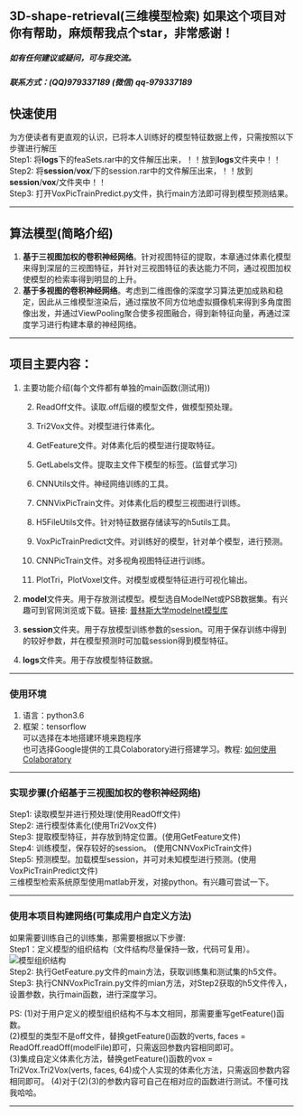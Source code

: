 3D-shape-retrieval(三维模型检索)    如果这个项目对你有帮助，麻烦帮我点个star，非常感谢！
---
##### 如有任何建议或疑问，可与我交流。
##### 联系方式：(QQ)979337189   (微信) qq-979337189

## 快速使用
为方便读者有更直观的认识，已将本人训练好的模型特征数据上传，只需按照以下步骤进行解压   
Step1: 将**logs**下的feaSets.rar中的文件解压出来，！！放到**logs**文件夹中！！   
Step2: 将**session**/**vox**/下的session.rar中的文件解压出来，！！放到**session**/**vox**/文件夹中！！  
Step3: 打开VoxPicTrainPredict.py文件，执行main方法即可得到模型预测结果。
   
---

## 算法模型(简略介绍)
1. **基于三视图加权的卷积神经网络**。针对视图特征的提取，本章通过体素化模型来得到深层的三视图特征，并针对三视图特征的表达能力不同，通过视图加权使模型的检索率得到明显的上升。
2. **基于多视图的卷积神经网络**。考虑到二维图像的深度学习算法更加成熟和稳定，因此从三维模型渲染后，通过摆放不同方位地虚拟摄像机来得到多角度图像出发，并通过ViewPooling聚合使多视图融合，得到新特征向量，再通过深度学习进行构建本章的神经网络。


---
## 项目主要内容：
1. 主要功能介绍(每个文件都有单独的main函数(测试用))    

    2. ReadOff文件。读取.off后缀的模型文件，做模型预处理。   
         
    2. Tri2Vox文件。对模型进行体素化。       
    
    2. GetFeature文件。对体素化后的模型进行提取特征。    
    
    2. GetLabels文件。提取主文件下模型的标签。(监督式学习)    
    
    2. CNNUtils文件。神经网络训练的工具。     
    
    2. CNNVixPicTrain文件。对体素化后的模型三视图进行训练。    
    
    2. H5FileUtils文件。针对特征数据存储读写的h5utils工具。     
    
    2. VoxPicTrainPredict文件。对训练好的模型，针对单个模型，进行预测。     
    
    2. CNNPicTrain文件。对多视角视图特征进行训练。     
    
    2. PlotTri，PlotVoxel文件。对模型或模型特征进行可视化输出。    
    
2. **model**文件夹。用于存放测试模型。模型选自ModelNet或PSB数据集。有兴趣可到官网浏览或下载。链接: [普林斯大学modelnet模型库](http://modelnet.cs.princeton.edu/)
3. **session**文件夹。用于存放模型训练参数的session。可用于保存训练中得到的较好参数，并在模型预测时可加载session得到模型特征。
4. **logs**文件夹。用于存放模型特征数据。


---
### 使用环境
1. 语言：python3.6
2. 框架：tensorflow  
可以选择在本地搭建环境来跑程序  
也可选择Google提供的工具Colaboratory进行搭建学习。教程: [如何使用Colaboratory](https://www.jianshu.com/p/e6f1058614c0?from=timeline&isappinstalled=0)
---


### 实现步骤(介绍基于三视图加权的卷积神经网络)
Step1:  读取模型并进行预处理(使用ReadOff文件)   
Step2:  进行模型体素化(使用Tri2Vox文件)  
Step3:  提取模型特征，并存放到特定位置。(使用GetFeature文件)  
Step4:  训练模型，保存较好的session。 (使用CNNVoxPicTrain文件)   
Step5:  预测模型。加载模型session，并可对未知模型进行预测。(使用VoxPicTrainPredict文件)      
三维模型检索系统原型使用matlab开发，对接python。有兴趣可尝试一下。

---
### 使用本项目构建网络(可集成用户自定义方法)        
 如果需要训练自己的训练集，那需要根据以下步骤:    
 Step1：定义模型的组织结构（文件结构尽量保持一致，代码可复用）。         
![模型组织结构](https://github.com/sijia3/3D-shape-retrieval/blob/master/pic/dir.png)    
 Step2: 执行GetFeature.py文件的main方法，获取训练集和测试集的h5文件。       
 Step3: 执行CNNVoxPicTrain.py文件的mian方法，对Step2获取的h5文件传入，设置参数，执行main函数，进行深度学习。       
 
 PS: (1)对于用户定义的模型组织结构不与本文相同，那需要重写getFeature()函数。    
     (2)模型的类型不是off文件，替换getFeature()函数的verts, faces = ReadOff.readOff(modelFile)即可，只需返回参数内容相同即可。  
     (3)集成自定义体素化方法，替换getFeature()函数的vox = Tri2Vox.Tri2Vox(verts, faces, 64)成个人实现的体素化方法，只需返回参数内容相同即可。
     (4)对于(2)(3)的参数内容可自己在相对应的函数进行测试。不懂可找我哈哈。  

---
